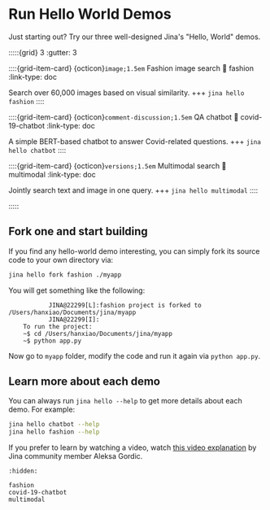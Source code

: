 # Run Hello World Demos

Just starting out? Try our three well-designed Jina's "Hello, World" demos.


:::::{grid} 3
:gutter: 3


::::{grid-item-card} {octicon}`image;1.5em` Fashion image search
:link: fashion
:link-type: doc

Search over 60,000 images based on visual similarity.
+++
`jina hello fashion`
::::

::::{grid-item-card} {octicon}`comment-discussion;1.5em`  QA chatbot
:link: covid-19-chatbot
:link-type: doc

A simple BERT-based chatbot to answer Covid-related questions. 
+++
`jina hello chatbot`
::::


::::{grid-item-card} {octicon}`versions;1.5em` Multimodal search
:link: multimodal
:link-type: doc

Jointly search text and image in one query. 
+++
`jina hello multimodal`
::::

:::::

## Fork one and start building

If you find any hello-world demo interesting, you can simply fork its source code to your own directory via:

```bash
jina hello fork fashion ./myapp
```

You will get something like the following:

```text
           JINA@22299[L]:fashion project is forked to /Users/hanxiao/Documents/jina/myapp
           JINA@22299[I]:
    To run the project:
    ~$ cd /Users/hanxiao/Documents/jina/myapp
    ~$ python app.py
```

Now go to `myapp` folder, modify the code and run it again via `python app.py`. 

## Learn more about each demo

You can always run `jina hello --help` to get more details about each demo. For example:

```bash
jina hello chatbot --help
jina hello fashion --help
```

If you prefer to learn by watching a video, watch [this video explanation](https://www.youtube.com/watch?v=zQqbXFY0Nco) by Jina community member Aleksa Gordic.


```{toctree}
:hidden:

fashion
covid-19-chatbot
multimodal
```
